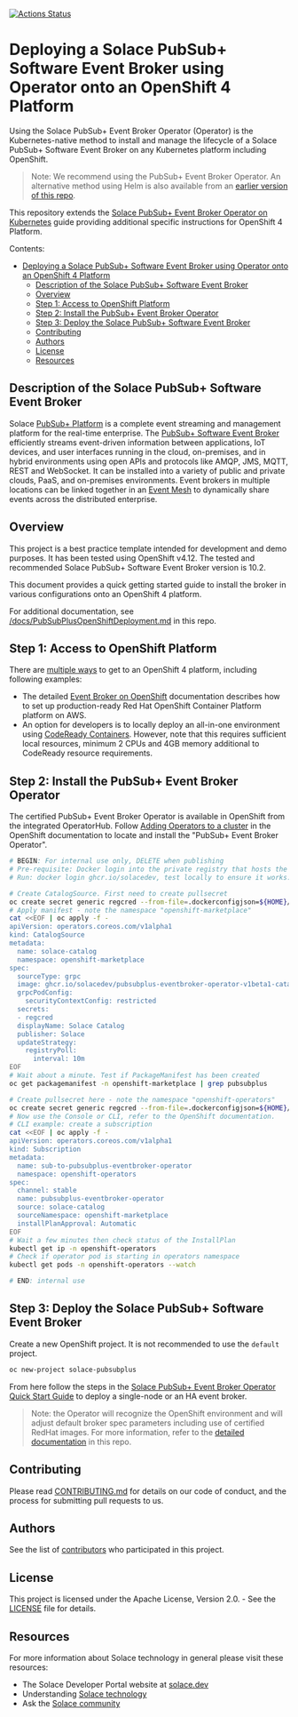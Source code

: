 [![Actions Status](https://github.com/Solace/pubsubplus-openshift-quickstart/workflows/build/badge.svg?branch=master)](https://github.com/SolaceProducts/pubsubplus-openshift-quickstart/actions?query=workflow%3Abuild+branch%3Amaster)

# Deploying a Solace PubSub+ Software Event Broker using Operator onto an OpenShift 4 Platform

Using the Solace PubSub+ Event Broker Operator (Operator) is the Kubernetes-native method to install and manage the lifecycle of a Solace PubSub+ Software Event Broker on any Kubernetes platform including OpenShift.

>Note: We recommend using the PubSub+ Event Broker Operator. An alternative method using Helm is also available from an [earlier version of this repo](https://github.com/SolaceProducts/pubsubplus-openshift-quickstart/tree/v3.1.0).

This repository extends the [Solace PubSub+ Event Broker Operator on Kubernetes](https://github.com/SolaceDev/pubsubplus-kubernetes-operator) guide providing additional specific instructions for OpenShift 4 Platform.

Contents:
- [Deploying a Solace PubSub+ Software Event Broker using Operator onto an OpenShift 4 Platform](#deploying-a-solace-pubsub-software-event-broker-using-operator-onto-an-openshift-4-platform)
  - [Description of the Solace PubSub+ Software Event Broker](#description-of-the-solace-pubsub-software-event-broker)
  - [Overview](#overview)
  - [Step 1: Access to OpenShift Platform](#step-1-access-to-openshift-platform)
  - [Step 2: Install the PubSub+ Event Broker Operator](#step-2-install-the-pubsub-event-broker-operator)
  - [Step 3: Deploy the Solace PubSub+ Software Event Broker](#step-3-deploy-the-solace-pubsub-software-event-broker)
  - [Contributing](#contributing)
  - [Authors](#authors)
  - [License](#license)
  - [Resources](#resources)

## Description of the Solace PubSub+ Software Event Broker

Solace [PubSub+ Platform](https://solace.com/products/platform/) is a complete event streaming and management platform for the real-time enterprise. The [PubSub+ Software Event Broker](https://solace.com/products/event-broker/software/) efficiently streams event-driven information between applications, IoT devices, and user interfaces running in the cloud, on-premises, and in hybrid environments using open APIs and protocols like AMQP, JMS, MQTT, REST and WebSocket. It can be installed into a variety of public and private clouds, PaaS, and on-premises environments. Event brokers in multiple locations can be linked together in an [Event Mesh](https://solace.com/what-is-an-event-mesh/) to dynamically share events across the distributed enterprise.

## Overview

This project is a best practice template intended for development and demo purposes. It has been tested using OpenShift v4.12. The tested and recommended Solace PubSub+ Software Event Broker version is 10.2.

This document provides a quick getting started guide to install the broker in various configurations onto an OpenShift 4 platform.

For additional documentation, see [/docs/PubSubPlusOpenShiftDeployment.md](/docs/PubSubPlusOpenShiftDeployment.md) in this repo.

## Step 1: Access to OpenShift Platform

There are [multiple ways](https://www.openshift.com/try ) to get to an OpenShift 4 platform, including following examples:
- The detailed [Event Broker on OpenShift](/docs/PubSubPlusOpenShiftDeployment.md#deploy-a-production-ready-openshift-container-platform-onto-aws) documentation describes how to set up production-ready Red Hat OpenShift Container Platform platform on AWS.
- An option for developers is to locally deploy an all-in-one environment using [CodeReady Containers](https://developers.redhat.com/products/codeready-containers/overview). However, note that this requires sufficient local resources, minimum 2 CPUs and 4GB memory additional to CodeReady resource requirements.

## Step 2: Install the PubSub+ Event Broker Operator

The certified PubSub+ Event Broker Operator is available in OpenShift from the integrated OperatorHub. Follow [Adding Operators to a cluster](https://docs.openshift.com/container-platform/latest/operators/admin/olm-adding-operators-to-cluster.html) in the OpenShift documentation to locate and install the "PubSub+ Event Broker Operator".

```bash
# BEGIN: For internal use only, DELETE when publishing
# Pre-requisite: Docker login into the private registry that hosts the Operator image
# Run: docker login ghcr.io/solacedev, test locally to ensure it works: docker pull ghcr.io/solacedev/pubsubplus-eventbroker-operator:test

# Create CatalogSource. First need to create pullsecret
oc create secret generic regcred --from-file=.dockerconfigjson=${HOME}/.docker/config.json --type=kubernetes.io/dockerconfigjson -n openshift-marketplace
# Apply manifest - note the namespace "openshift-marketplace"
cat <<EOF | oc apply -f -
apiVersion: operators.coreos.com/v1alpha1
kind: CatalogSource
metadata:
  name: solace-catalog
  namespace: openshift-marketplace
spec:
  sourceType: grpc
  image: ghcr.io/solacedev/pubsubplus-eventbroker-operator-v1beta1-catalog:latest
  grpcPodConfig:
    securityContextConfig: restricted
  secrets:
  - regcred
  displayName: Solace Catalog
  publisher: Solace
  updateStrategy:
    registryPoll:
      interval: 10m
EOF
# Wait about a minute. Test if PackageManifest has been created
oc get packagemanifest -n openshift-marketplace | grep pubsubplus

# Create pullsecret here - note the namespace "openshift-operators"
oc create secret generic regcred --from-file=.dockerconfigjson=${HOME}/.docker/config.json --type=kubernetes.io/dockerconfigjson -n openshift-operators
# Now use the Console or CLI, refer to the OpenShift documentation.
# CLI example: create a subscription
cat <<EOF | oc apply -f -
apiVersion: operators.coreos.com/v1alpha1
kind: Subscription
metadata:
  name: sub-to-pubsubplus-eventbroker-operator
  namespace: openshift-operators
spec:
  channel: stable
  name: pubsubplus-eventbroker-operator
  source: solace-catalog
  sourceNamespace: openshift-marketplace
  installPlanApproval: Automatic
EOF
# Wait a few minutes then check status of the InstallPlan
kubectl get ip -n openshift-operators
# Check if operator pod is starting in operators namespace
kubectl get pods -n openshift-operators --watch

# END: internal use
```

## Step 3: Deploy the Solace PubSub+ Software Event Broker

Create a new OpenShift project. It is not recommended to use the `default` project.
```sh
oc new-project solace-pubsubplus
```

From here follow the steps in the [Solace PubSub+ Event Broker Operator Quick Start Guide](https://github.com/SolaceDev/pubsubplus-kubernetes-operator#3-install-the-solace-pubsub-software-event-broker-with-default-configuration) to deploy a single-node or an HA event broker.

>Note: the Operator will recognize the OpenShift environment and will adjust default broker spec parameters including use of certified RedHat images. For more information, refer to the [detailed documentation](docs/PubSubPlusOpenShiftDeployment.md#broker-spec-defaults-in-openshift) in this repo.

## Contributing

Please read [CONTRIBUTING.md](CONTRIBUTING.md) for details on our code of conduct, and the process for submitting pull requests to us.

## Authors

See the list of [contributors](//github.com/SolaceProducts/pubsubplus-openshift-quickstart/graphs/contributors) who participated in this project.

## License

This project is licensed under the Apache License, Version 2.0. - See the [LICENSE](LICENSE) file for details.

## Resources

For more information about Solace technology in general please visit these resources:

- The Solace Developer Portal website at [solace.dev](//solace.dev/)
- Understanding [Solace technology](//solace.com/products/platform/)
- Ask the [Solace community](//dev.solace.com/community/)
